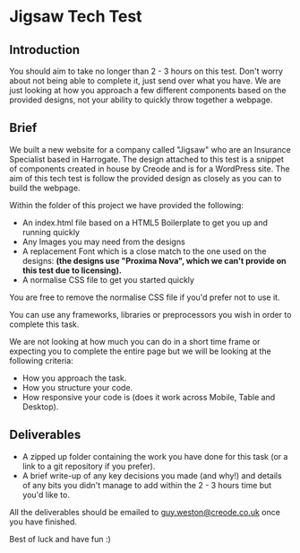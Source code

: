 # Jigsaw Tech Test

## Introduction

You should aim to take no longer than 2 - 3 hours on this test. Don't worry about not being able to complete it, just send over what you have. We are just looking at how you approach a few different components based on the provided designs, not your ability to quickly throw together a webpage.

## Brief

We built a new website for a company called "Jigsaw" who are an Insurance Specialist based in Harrogate. The design attached to this test is a snippet of components created in house by Creode and is for a WordPress site. The aim of this tech test is follow the provided design as closely as you can to build the webpage.

Within the folder of this project we have provided the following:

 - An index.html file based on a HTML5 Boilerplate to get you up and running quickly
 - Any Images you may need from the designs
 - A replacement Font which is a close match to the one used on the designs: **(the designs use "Proxima Nova", which we can't provide on this test due to licensing).**
 - A normalise CSS file to get you started quickly

You are free to remove the normalise CSS file if you'd prefer not to use it.

You can use any frameworks, libraries or preprocessors you wish in order to complete this task.

We are not looking at how much you can do in a short time frame or expecting you to complete the entire page but we will be looking at the following criteria:

 - How you approach the task.
 - How you structure your code.
 - How responsive your code is (does it work across Mobile, Table and Desktop).

## Deliverables

 - A zipped up folder containing the work you have done for this task (or a link to a git repository if you prefer).
 - A brief write-up of any key decisions you made (and why!) and details of any bits you didn't manage to add within the 2 - 3 hours time but you'd like to.

All the deliverables should be emailed to guy.weston@creode.co.uk once you have finished.

Best of luck and have fun :)
